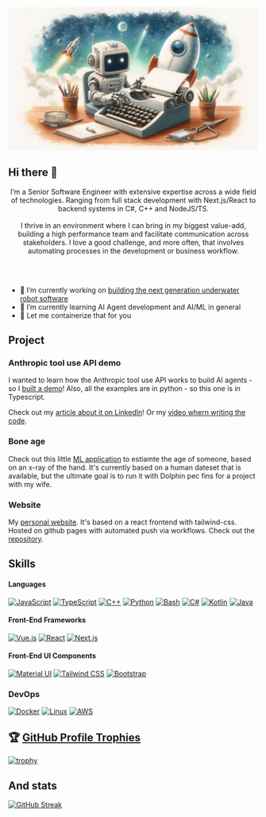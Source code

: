 
[![MasterHead](https://github.com/codewithpassion/codewithpassion/blob/main/GHBackground.png)](https://github.com/codewithpassion)</br>
## Hi there 👋

<p align="center">
  I’m a Senior Software Engineer with extensive expertise across a wide field of technologies. Ranging from
full stack development with Next.js/React to backend systems in C#, C++ and NodeJS/TS.
  <br/>&nbsp;<br/>
I thrive in an environment where I can bring in my biggest value-add, building a high performance team
and facilitate communication across stakeholders. I love a good challenge, and more often, that involves
automating processes in the development or business workflow.
</p>
<br/>
<br/>

- 🤖 I’m currently working on [building the next generation underwater robot software](https://www.missionrobotics.us)
- 🌱 I’m currently learning AI Agent development and AI/ML in general
- 🐋 Let me containerize that for you

## Project 

### Anthropic tool use API demo ###
I wanted to learn how the Anthropic tool use API works to build AI agents - so I [built a demo](https://github.com/codewithpassion/typescript-anthropic-tool-use-example)!
Also, all the examples are in python - so this one is in Typescript.

Check out my [article about it on LinkedIn](https://www.linkedin.com/pulse/anthropic-tool-api-typescript-dominik-fretz-mgbxe/)!
Or my [video whern writing the code](https://youtu.be/dVuJPvopY18).


### Bone age

Check out this little [ML application](https://github.com/codewithpassion/bone-age) to estiamte the age of someone, based on an x-ray of the hand. 
It's currently based on a human dateset that is available, but the ultimate goal is to run it with Dolphin pec fins for a project with my wife.

### Website

My [personal website](https://www.dominik-fretz.com). It's based on a react frontend with tailwind-css. Hosted on github pages with automated push via workflows.
Check out the [repository](https://github.com/codewithpassion/website).

## Skills

#### Languages
[![JavaScript](https://img.shields.io/badge/JavaScript-F0DB4F?style=for-the-badge&logo=javascript&logoColor=323330)](https://github.com/codewihtpassion)
[![TypeScript](https://img.shields.io/badge/TypeScript-007ACC?style=for-the-badge&logo=typescript&logoColor=white)](https://github.com/codewithpassion)
[![C++](https://img.shields.io/badge/C++-00599C?style=for-the-badge&logo=cplusplus&logoColor=white)](https://github.com/codewithpassion)
[![Python](https://img.shields.io/badge/Python-3776AB?style=for-the-badge&logo=python&logoColor=white)](https://github.com/codewithpassion)
[![Bash](https://img.shields.io/badge/Bash-4EAA25?style=for-the-badge&logo=gnubash&logoColor=323330)](https://github.com/codewihtpassion)
[![C#](https://img.shields.io/badge/C%23-512BD4?style=for-the-badge&logo=csharp&logoColor=white)](https://github.com/codewithpassion)
[![Kotlin](https://img.shields.io/badge/Kotlin-7F52FF?style=for-the-badge&logo=kotlin&logoColor=white)](https://github.com/codewithpassion)
[![Java](https://img.shields.io/badge/Java-5DACDF?style=for-the-badge&logo=kotlin&logoColor=white)](https://github.com/codewithpassion)

#### Front-End Frameworks
[![Vue.js](https://img.shields.io/badge/Vue.js-42b883?style=for-the-badge&logo=vuedotjs&logoColor=4FC08D)](https://github.com/codewithpassion)
[![React](https://img.shields.io/badge/-ReactJs-61DAFB?logo=react&logoColor=white&style=for-the-badge)](https://github.com/codewithpassion)
[![Next.js](https://img.shields.io/badge/next.js-000000?style=for-the-badge&logo=nextdotjs&logoColor=white)](https://github.com/codewithpassion)

#### Front-End UI Components
[![Material UI](https://img.shields.io/badge/Material%20UI-007FFF?style=for-the-badge&logo=mui&logoColor=white)](https://github.com/codewithpassion)
[![Tailwind CSS](https://img.shields.io/badge/Tailwind_CSS-38B2AC?style=for-the-badge&logo=tailwind-css&logoColor=white)](https://github.com/codewithpassion)
[![Bootstrap](https://img.shields.io/badge/Bootstrap-563D7C?style=for-the-badge&logo=bootstrap&logoColor=white)](https://github.com/codewithpassion)

### DevOps
[![Docker](https://img.shields.io/badge/Docker-2496ED?style=for-the-badge&logo=docker&logoColor=white)](https://github.com/codewithpassion)
[![Linux](https://img.shields.io/badge/Linux-FCC624?style=for-the-badge&logo=linux&logoColor=323330)](https://github.com/codewithpassion)
[![AWS](https://img.shields.io/badge/AWS-232F3E?style=for-the-badge&logo=awslambda&logoColor=white)](https://github.com/codewithpassion)


## 🏆 [GitHub Profile Trophies](https://github.com/ryo-ma/github-profile-trophy)

[![trophy](https://github-profile-trophy.vercel.app/?username=codewithpassion&theme=onedark&rank=-B&title=MultiLanguage,LongTimeUser,Experience,Commits,PullRequest,Repositories,Issues&column=4&margin-w=15&margin-h=15)](https://github.com/ryo-ma/github-profile-trophy&column=4)

## And stats

[![GitHub Streak](https://streak-stats.demolab.com?user=codewithpassion&theme=dark)](https://git.io/streak-stats)


<!--
**codewithpassion/codewithpassion** is a ✨ _special_ ✨ repository because its `README.md` (this file) appears on your GitHub profile.

Here are some ideas to get you started:



- 👯 I’m looking to collaborate on ...
- 🤔 I’m looking for help with ...
- 💬 Ask me about ...
- 📫 How to reach me: ...
- 😄 Pronouns: ...
- ⚡ Fun fact: ...
-->
